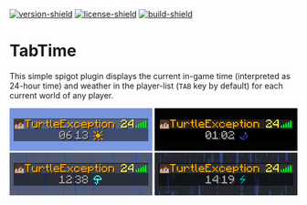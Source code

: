 [version-shield]: https://img.shields.io/github/v/release/TurtleException/TabTime?include_prereleases
[license-shield]: https://img.shields.io/github/license/TurtleException/TabTime
[build-shield]: https://img.shields.io/github/actions/workflow/status/TurtleException/TabTime/build.yaml

[![version-shield]](https://github.com/TurtleException/FancyFormat/releases)
[![license-shield]](LICENSE)
[![build-shield]](https://github.com/TurtleException/FancyFormat/actions/workflows/build.yaml)

# TabTime
This simple spigot plugin displays the current in-game time (interpreted as 24-hour time) and weather in the player-list
(`TAB` key by default) for each current world of any player.

<img src=".github/example-day.png" alt="The plugin displays a sun during the day, if the weather is clear">
<img src=".github/example-night.png" alt="During a clear night, a moon is shown next to the time">
<img src=".github/example-rain.png" alt="Rain is displayed as an umbrella">
<img src=".github/example-thunder.png" alt="When its stormy, a lightning bolt is used">